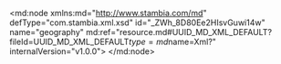 <?xml version="1.0" encoding="UTF-8"?>
<md:node xmlns:md="http://www.stambia.com/md" defType="com.stambia.xml.xsd" id="_ZWh_8D80Ee2HIsvGuwi14w" name="geography" md:ref="resource.md#UUID_MD_XML_DEFAULT?fileId=UUID_MD_XML_DEFAULT$type=md$name=Xml?" internalVersion="v1.0.0">
  <attribute defType="com.stambia.xml.xsd.xsdReverseVersion" id="_ZWj1ID80Ee2HIsvGuwi14w" value="1"/>
  <attribute defType="com.stambia.xml.xsd.xmlPath" id="_uCIsUT80Ee2HIsvGuwi14w" value="%{env:workspace_loc}%/Training/Files_In/Xml/geography.xml"/>
  <node defType="com.stambia.xml.root" id="_uCIFRT80Ee2HIsvGuwi14w" name="geography">
    <attribute defType="com.stambia.xml.root.originalType" id="_uCIFRj80Ee2HIsvGuwi14w" value="geo:geography"/>
    <node defType="com.stambia.xml.sequence" id="_uCIFRz80Ee2HIsvGuwi14w">
      <attribute defType="com.stambia.xml.sequence.position" id="_uCIFSD80Ee2HIsvGuwi14w" value="0"/>
      <node defType="com.stambia.xml.element" id="_uCIFST80Ee2HIsvGuwi14w" name="state">
        <attribute defType="com.stambia.xml.element.originalType" id="_uCIFSj80Ee2HIsvGuwi14w" value="state"/>
        <attribute defType="com.stambia.xml.element.minOccurs" id="_uCIFSz80Ee2HIsvGuwi14w" value="0"/>
        <attribute defType="com.stambia.xml.element.maxOccurs" id="_uCIFTD80Ee2HIsvGuwi14w" value="-1"/>
        <node defType="com.stambia.xml.attribute" id="_uCIFTT80Ee2HIsvGuwi14w" name="stateName">
          <attribute defType="com.stambia.xml.attribute.type" id="_uCIFTj80Ee2HIsvGuwi14w" value="string"/>
          <attribute defType="com.stambia.xml.attribute.position" id="_uCIFTz80Ee2HIsvGuwi14w" value="0"/>
        </node>
        <node defType="com.stambia.xml.attribute" id="_uCIFUD80Ee2HIsvGuwi14w" name="upperCaseName">
          <attribute defType="com.stambia.xml.attribute.type" id="_uCIFUT80Ee2HIsvGuwi14w" value="string"/>
          <attribute defType="com.stambia.xml.attribute.position" id="_uCIFUj80Ee2HIsvGuwi14w" value="1"/>
        </node>
        <node defType="com.stambia.xml.attribute" id="_uCIFUz80Ee2HIsvGuwi14w" name="code">
          <attribute defType="com.stambia.xml.attribute.type" id="_uCIFVD80Ee2HIsvGuwi14w" value="string"/>
          <attribute defType="com.stambia.xml.attribute.position" id="_uCIFVT80Ee2HIsvGuwi14w" value="2"/>
        </node>
        <node defType="com.stambia.xml.sequence" id="_uCIFVj80Ee2HIsvGuwi14w">
          <attribute defType="com.stambia.xml.sequence.position" id="_uCIFVz80Ee2HIsvGuwi14w" value="0"/>
          <node defType="com.stambia.xml.element" id="_uCIFWD80Ee2HIsvGuwi14w" name="city">
            <attribute defType="com.stambia.xml.element.originalType" id="_uCIFWT80Ee2HIsvGuwi14w" value="city"/>
            <attribute defType="com.stambia.xml.element.minOccurs" id="_uCIFWj80Ee2HIsvGuwi14w" value="0"/>
            <attribute defType="com.stambia.xml.element.maxOccurs" id="_uCIFWz80Ee2HIsvGuwi14w" value="-1"/>
            <node defType="com.stambia.xml.attribute" id="_uCIFXD80Ee2HIsvGuwi14w" name="zipCode">
              <attribute defType="com.stambia.xml.attribute.type" id="_uCIFXT80Ee2HIsvGuwi14w" value="integer"/>
              <attribute defType="com.stambia.xml.attribute.position" id="_uCIFXj80Ee2HIsvGuwi14w" value="0"/>
            </node>
            <node defType="com.stambia.xml.attribute" id="_uCIFXz80Ee2HIsvGuwi14w" name="cityName">
              <attribute defType="com.stambia.xml.attribute.type" id="_uCIFYD80Ee2HIsvGuwi14w" value="string"/>
              <attribute defType="com.stambia.xml.attribute.position" id="_uCIFYT80Ee2HIsvGuwi14w" value="1"/>
            </node>
          </node>
        </node>
      </node>
    </node>
  </node>
  <node defType="com.stambia.xml.namespace" id="_uCIFYj80Ee2HIsvGuwi14w" name="http://stambia.org/samples/geography">
    <attribute defType="com.stambia.xml.namespace.prefix" id="_uCIFYz80Ee2HIsvGuwi14w" value="geo"/>
  </node>
</md:node>